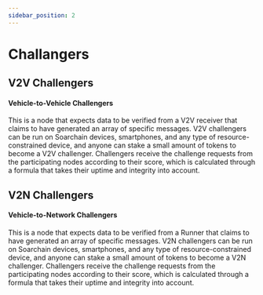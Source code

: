 ```yaml
---
sidebar_position: 2
---
```


# Challangers

## V2V Challengers
#### Vehicle-to-Vehicle Challengers

This is a node that expects data to be verified from a V2V receiver that claims to have generated an array of specific messages. V2V challengers can be run on Soarchain devices, smartphones, and any type of resource-constrained device, and anyone can stake a small amount of tokens to become a V2V challenger. Challengers receive the challenge requests from the participating nodes according to their score, which is calculated through a formula that takes their uptime and integrity into account. 

## V2N Challengers
#### Vehicle-to-Network Challengers

This is a node that expects data to be verified from a Runner that claims to have generated an array of specific messages. V2N challengers can be run on Soarchain devices, smartphones, and any type of resource-constrained device, and anyone can stake a small amount of tokens to become a V2N challenger. Challengers receive the challenge requests from the participating nodes according to their score, which is calculated through a formula that takes their uptime and integrity into account. 
